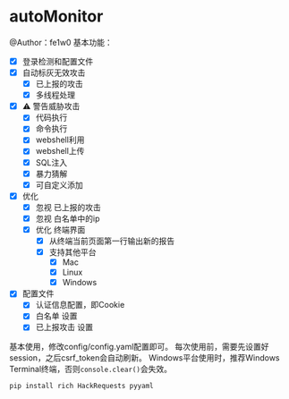 # autoMonitor
@Author：fe1w0
基本功能：
- [x] 登录检测和配置文件
- [x] 自动标灰无效攻击
	- [x] 已上报的攻击
	- [x] 多线程处理
- [x] ⚠️  警告威胁攻击
	- [x] 代码执行
	- [x] 命令执行
	- [x] webshell利用
	- [x] webshell上传
	- [x] SQL注入
	- [x] 暴力猜解
	- [x] 可自定义添加
- [x] 优化
	- [x] 忽视 已上报的攻击
	- [x] 忽视 白名单中的ip 
	- [x] 优化 终端界面
		- [x] 从终端当前页面第一行输出新的报告
		- [x] 支持其他平台
			- [x] Mac
			- [x] Linux
			- [x] Windows
- [x] 配置文件
	- [x] 认证信息配置，即Cookie
	- [x] 白名单 设置
	- [x] 已上报攻击 设置

基本使用，修改config/config.yaml配置即可。
每次使用前，需要先设置好session，之后csrf_token会自动刷新。
Windows平台使用时，推荐Windows Terminal终端，否则`console.clear()`会失效。

```bash
pip install rich HackRequests pyyaml

```
